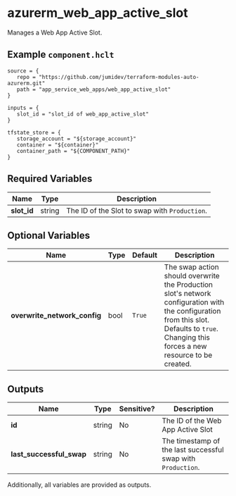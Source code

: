 # azurerm_web_app_active_slot

Manages a Web App Active Slot.

## Example `component.hclt`

```hcl
source = {
   repo = "https://github.com/jumidev/terraform-modules-auto-azurerm.git" 
   path = "app_service_web_apps/web_app_active_slot" 
}

inputs = {
   slot_id = "slot_id of web_app_active_slot" 
}

tfstate_store = {
   storage_account = "${storage_account}" 
   container = "${container}" 
   container_path = "${COMPONENT_PATH}" 
}

```

## Required Variables

| Name | Type |  Description |
| ---- | --------- |  ----------- |
| **slot_id** | string |  The ID of the Slot to swap with `Production`. | 

## Optional Variables

| Name | Type |  Default  |  Description |
| ---- | --------- |  ----------- | ----------- |
| **overwrite_network_config** | bool |  `True`  |  The swap action should overwrite the Production slot's network configuration with the configuration from this slot. Defaults to `true`. Changing this forces a new resource to be created. | 



## Outputs

| Name | Type | Sensitive? | Description |
| ---- | ---- | --------- | --------- |
| **id** | string | No  | The ID of the Web App Active Slot | 
| **last_successful_swap** | string | No  | The timestamp of the last successful swap with `Production`. | 

Additionally, all variables are provided as outputs.
